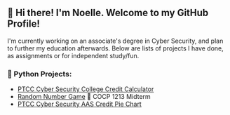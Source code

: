 ## :wave: Hi there! I'm Noelle. Welcome to my GitHub Profile!
I'm currently working on an associate's degree in Cyber Security, and plan to further my education afterwards. Below are lists of projects I have done, as assignments or for independent study/fun.

### :snake: Python Projects:
* [PTCC Cyber Security College Credit Calculator](https://github.com/noellerobertson/cybersecuritycollegecreditcalculator)
* [Random Number Game](https://github.com/noellerobertson/randomnumbergame) :game_die: COCP 1213 Midterm
* [PTCC Cyber Security AAS Credit Pie Chart](https://github.com/noellerobertson/CyberSecurityAASPieChart)



